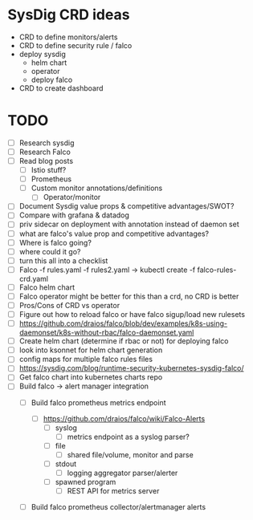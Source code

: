 # SysDig CRD ideas
  - CRD to define monitors/alerts
  - CRD to define security rule / falco
  - deploy sysdig
    - helm chart
    - operator
    - deploy falco
  - CRD to create dashboard

# TODO
  - [ ] Research sysdig
  - [ ] Research Falco
  - [ ] Read blog posts
    - [ ] Istio stuff?
    - [ ] Prometheus
    - [ ] Custom monitor annotations/definitions
      - [ ] Operator/monitor
  - [ ] Document Sysdig value props & competitive advantages/SWOT?
  - [ ] Compare with grafana & datadog
  - [ ] priv sidecar on deployment with annotation instead of daemon set
  - [ ] what are falco's value prop and competitive advantages?
  - [ ] Where is falco going?
  - [ ] where could it go?
  - [ ] turn this all into a checklist
  - [ ] Falco -f rules.yaml -f rules2.yaml -> kubectl create -f falco-rules-crd.yaml
  - [ ] Falco helm chart
  - [ ] Falco operator might be better for this than a crd, no CRD is better
  - [ ] Pros/Cons of CRD vs operator
  - [ ] Figure out how to reload falco or have falco sigup/load new rulesets
  - [ ] https://github.com/draios/falco/blob/dev/examples/k8s-using-daemonset/k8s-without-rbac/falco-daemonset.yaml
  - [ ] Create helm chart (determine if rbac or not) for deploying falco
  - [ ] look into ksonnet for helm chart generation
  - [ ] config maps for multiple falco rules files
  - [ ] https://sysdig.com/blog/runtime-security-kubernetes-sysdig-falco/
  - [ ] Get falco chart into kubernetes charts repo
  - [ ] Build falco -> alert manager integration
    - [ ] Build falco prometheus metrics endpoint
      - [ ] https://github.com/draios/falco/wiki/Falco-Alerts
        - [ ] syslog
            - [ ] metrics endpoint as a syslog parser?
        - [ ] file
            - [ ] shared file/volume, monitor and parse
        - [ ] stdout
            - [ ] logging aggregator parser/alerter
        - [ ] spawned program
            - [ ] REST API for metrics server
    - [ ] Build falco prometheus collector/alertmanager alerts
    
